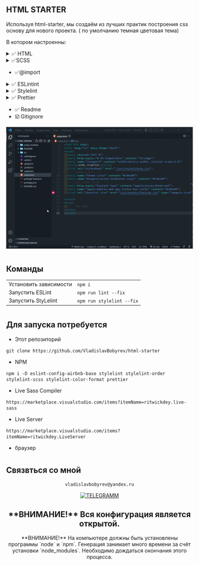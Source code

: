 
## HTML STARTER 

Используя html-starter, мы создаём из лучших практик построения css основу   для нового проекта.
( по умолчанию темная цветовая тема)

В котором настроенны:
  <details >
  <summary >✅ HTML</summary>

  [Что это?](https://developer.mozilla.org/ru/docs/Learn/Getting_started_with_the_web/HTML_basics)

    Это код, который используется для структурирования и отображения веб-страницы и её контента.

</details>

<details >
  <summary> ✅SCSS</summary>

  [Что это?](https://sass-scss.ru/)  

    Вы можете изменять  настройки в вашем проекте. 
    Для  автоматического комполирования файлов css необходимо запустить 

  Live Sass Compiler 

  [Что это?](https://marketplace.visualstudio.com/items?itemName=ritwickdey.live-sass)  

    В проекте scss создает 2 css файла style-light style-dark 
    для разных цветовых тем.

    Конфигурации нужно изменять в файлах variables_light.scss variables_dark.scss 
</details>

  - ✅@import

<details>
  <summary>✅ ESLintint</summary>

  [Что это?](https://eslint.org/) 

    ESLint статически анализирует ваш код, чтобы быстро найти проблемы. Он встроен в большинство текстовых редакторов.
</details>

<details>
  <summary>✅ Stylelint</summary>

  [Что это?](https://stylelint.io/) 

    Мощный современный линтер, который поможет вам избежать ошибок и обеспечить соблюдение соглашений в ваших стилях.
</details>

<details>
  <summary>✅ Prettier</summary>

  [Что это?](https://prettier.io/) 

    Форматировщик кода Поддерживает множество языков интегрируется с большинством редакторов.
</details>


  - ✅ Readme
  - ☑️ Gitignore

<!-- Изображение -->
![Lax 2.0 Gif](./README/readme.gif)

#
## Команды


|                        |                           |
|------------------------|:--------------------------|
| Установить зависимости | `npm i`                   |
| Запустить ESLint       | `npm run lint --fix`      |
| Запустить StyLelint    | `npm run stylelint --fix` |

<!-- | Запустить локально     | `npm run serve --open`|
| Собрать                | `npm run build`       | -->



# 
## Для запуска потребуется
- Этот репозиторий 
 ```
git clone https://github.com/VladislavBobyrev/html-starter
```

- NPM
```
npm i -D eslint-config-airbnb-base stylelint stylelint-order stylelint-scss stylelint-color-format prettier
```

- Live Sass Compiler

```
https://marketplace.visualstudio.com/items?itemName=ritwickdey.live-sass
```

- Live Server

```
https://marketplace.visualstudio.com/items?itemName=ritwickdey.LiveServer
```

- браузер


#
## Связвться со мной

<div align='center'> 

  ```
  vladislavbobyrev@yandex.ru
  ```

 [![TELEGRAMM](https://img.shields.io/badge/telegramm-4285F4?style=for-the-badge&logo=read-the-docs&logoColor=white)](https://t.me/VladislavBobyrev)
</div>
 
<div align="center">
  <h2>**ВНИМАНИЕ!**  Вся конфигурация является открытой. </h2>
  **ВНИМАНИЕ!** На компьютере должны быть установлены программы `node` и `npm`.
  Генерация  занимает много времени за счёт
  установки `node_modules`. Необходимо дождаться окончания этого процесса.
</div>
